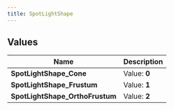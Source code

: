 ```yaml
---
title: SpotLightShape
---
```


## Values
| Name | Description |
| ---- | ----------- |
| **SpotLightShape_Cone** | Value: **0** |
| **SpotLightShape_Frustum** | Value: **1** |
| **SpotLightShape_OrthoFrustum** | Value: **2** |

